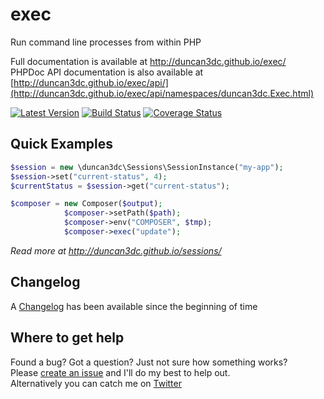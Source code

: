 # exec
Run command line processes from within PHP

Full documentation is available at http://duncan3dc.github.io/exec/  
PHPDoc API documentation is also available at [http://duncan3dc.github.io/exec/api/](http://duncan3dc.github.io/exec/api/namespaces/duncan3dc.Exec.html)  

[![Latest Version](https://poser.pugx.org/duncan3dc/exec/version.svg)](https://packagist.org/packages/duncan3dc/exec)
[![Build Status](https://travis-ci.org/duncan3dc/exec.svg?branch=master)](https://travis-ci.org/duncan3dc/exec)
[![Coverage Status](https://coveralls.io/repos/github/duncan3dc/exec/badge.svg)](https://coveralls.io/github/duncan3dc/exec)


Quick Examples
--------------

```php
$session = new \duncan3dc\Sessions\SessionInstance("my-app");
$session->set("current-status", 4);
$currentStatus = $session->get("current-status");
```

```php
$composer = new Composer($output);
            $composer->setPath($path);
            $composer->env("COMPOSER", $tmp);
            $composer->exec("update");
```

_Read more at http://duncan3dc.github.io/sessions/_  


Changelog
---------
A [Changelog](CHANGELOG.md) has been available since the beginning of time


## Where to get help
Found a bug? Got a question? Just not sure how something works?  
Please [create an issue](//github.com/duncan3dc/exec/issues) and I'll do my best to help out.  
Alternatively you can catch me on [Twitter](https://twitter.com/duncan3dc)
